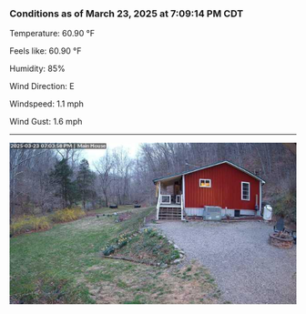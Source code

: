 ### Conditions as of March 23, 2025 at 7:09:14 PM CDT 

Temperature: 60.90 &deg;F

Feels like: 60.90 &deg;F

Humidity: 85%

Wind Direction: E

Windspeed: 1.1 mph

Wind Gust: 1.6 mph

---

<img src="./images/latest.jpeg"/>


